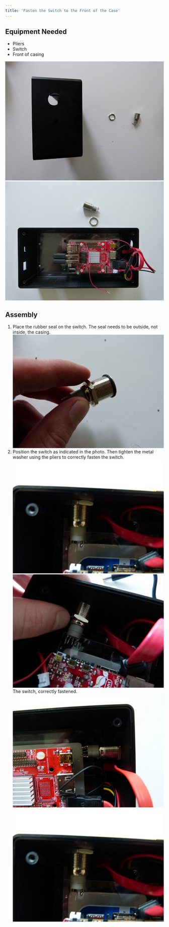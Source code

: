 ```yaml
---
title: 'Fasten the Switch to the Front of the Case'
---
```


## Equipment Needed
- Pliers
- Switch
- Front of casing

![](P1080957.jpg) ![](P1080966.jpg)

## Assembly

1. Place the rubber seal on the switch. The seal needs to be outside, not inside, the casing.    
![](P1090011.jpg)
2. Position the switch as indicated in the photo. Then tighten the metal washer using the pliers to correctly fasten the switch.     
![](P1090005.jpg) ![](P1090010.jpg)
The switch, correctly fastened.     
![](P1080967.jpg)![](P1090005.jpg)



